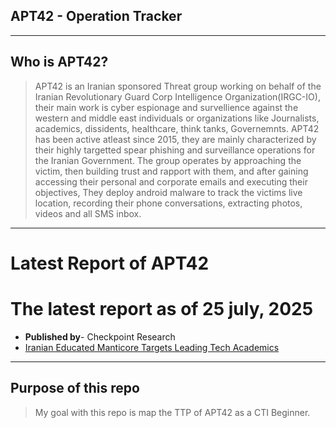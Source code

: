 ## APT42 - Operation Tracker
---
## Who is APT42?

> APT42 is an Iranian sponsored Threat group working on behalf of the Iranian Revolutionary Guard Corp Intelligence Organization(IRGC-IO), their main work is cyber espionage and survellience against the western and middle east individuals or organizations like Journalists, academics, dissidents, healthcare, think tanks, Governemnts. APT42 has been active atleast since 2015, they are mainly characterized by their highly targetted spear phishing and surveillance operations for the Iranian Government. The group operates by approaching the victim, then building trust and rapport with them, and after gaining accessing their personal and corporate emails and executing their objectives, They deploy android malware to track the victims live location, recording their phone conversations, extracting photos, videos and all SMS inbox.

---

# Latest Report of APT42
# The latest report as of 25 july, 2025 
- **Published by**- Checkpoint Research
- [Iranian Educated Manticore Targets Leading Tech Academics](https://research.checkpoint.com/2025/iranian-educated-manticore-targets-leading-tech-academics)

---

## Purpose of this repo
>My goal with this repo is map the TTP of APT42 as a CTI Beginner.

